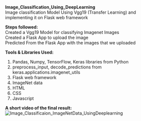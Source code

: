 **Image_Classification_Using_DeepLearning**<br />
Image classification Model Using Vgg19 (Transfer Learning) and implementing it on Flask web framework<br />

**Steps followed:**<br />
  Created a Vgg19 Model for classifying Imagenet Images<br />
  Created a Flask App to upload the image<br />
  Predicted From the Flask App with the images that we uploaded<br />
  
**Tools & Libraries Used:**<br />
 1. Pandas, Numpy, TensorFlow, Keras libraries from Python
 2. preprocess_input, decode_predictions from keras.applications.imagenet_utils
 3. Flask web framework
 4. ImageNet data
 5. HTML
 6. CSS
 7. Javascript

**A short video of the final result:**
![Image_Classificaion_ImageNetData_UsingDeeplearning](https://user-images.githubusercontent.com/65984649/166975819-200a09eb-ef70-463f-8672-9dd2af96995e.gif)

